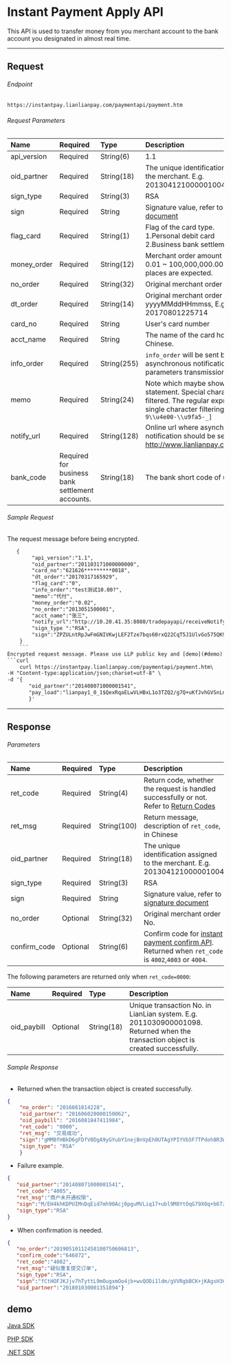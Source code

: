 # Instant Payment Apply API

This API is used to transfer money from you merchant account to the bank account you designated in almost real time. 
***

## Request

###### Endpoint

```html
https://instantpay.lianlianpay.com/paymentapi/payment.htm
```

###### Request Parameters

|Name|Required|Type|Description|
|:---|:---|:---|:---|
|api_version|Required|String(6)|1.1|
|oid_partner|Required|String(18)|The unique identification assigned to the merchant. E.g. 201304121000001004|
|sign_type|Required|String(3)|RSA |
|sign|Required|String|Signature value, refer to [signature document](signature.md)|
|flag_card|Required|String(1)|Flag of the card type.<br>1.Personal debit card<br>2.Business bank settlement accounts|
|money_order|Required|String(12)|Merchant order amount in CNY, range: 0.01 ~ 100,000,000.00, 2 decimal places are expected.|
|no_order|Required|String(32)|Original merchant order No. |
|dt_order|Required|String(14)|Original merchant order date. Format: yyyyMMddHHmmss, E.g. 20170801225714|
|card_no|Required|String|User's card number|
|acct_name|Required|String|The name of the card holder, in Chinese.|	
|info_order|Required|String(255)|```info_order``` will be sent back in asynchronous notification for parameters transmission.|
|memo|Required|String(24)|Note which maybe shown in the bank statement. Special characters will be filtered. The regular expression for single character filtering is ```[^a-zA-Z0-9\\u4e00-\\u9fa5-_]```|
|notify_url|Required|String(128)|Online url where asynchronous notification should be sent, E.g. http://www.lianlianpay.com/help/notify|
|bank_code|Required for business bank settlement accounts.|String(18)|The bank short code of used card. |





###### Sample Request

The request message before being encrypted.

```html
   {
        "api_version":"1.1",
		"oid_partner":"201103171000000000",
        "card_no":"621626*********0018",
        "dt_order":"20170317165929",
        "flag_card":"0",
        "info_order":"test测试10.00?",
		"memo":"代付",
		"money_order":"0.02",
        "no_order":"2013051500001",
        "acct_name":"张三",
        "notify_url":"http://10.20.41.35:8080/tradepayapi/receiveNotify.htm",
        "sign_type ":"RSA",
        "sign":"ZPZULntRpJwFmGNIVKwjLEF2Tze7bqs60rxQ22CqT5J1UlvGo575QK9z/+p+7E9cOoRoWzqR6xHZ6WVv3dloyGKDR0btvrdqPgUAoeaX/YOWzTh00vwcQ+HBtXE+vPTfAqjCTxiiSJEOY7ATCF1q7iP3sfQxhS0nDUug1LP3OLk="
    }
	```
Encrypted request message. Please use LLP public key and [demo](#demo) to do the encryption.
```curl	
	curl https://instantpay.lianlianpay.com/paymentapi/payment.htm\
-H "Content-type:application/json;charset=utf-8" \
-d '{
       "oid_partner":"201408071000001541",
	   "pay_load":"lianpay1_0_1$QexRqaELwVLHBxL1o3TZQ2/g7Q+uKfJvhGVSnLnZEGwAg9Dd7ZODPPUkj+lIFlaQuROdnE1xPJVQ\r\n3EhxFS4l/QdBgG3cTbD+es/VxjJdHLSfp0+m7EIpZAaCIZkVTKkpAPZBN2ldl8kQTucEuBmQOEpm\r\nGXb2FmC2+jB+ugIiYgU=$bH02K28N5yjpHpwp38LdD52ZZV5PH4WTz71BcGI6M8JW6d3CWLeCuyMcrtF2rwSxUG/v6fbieat3\r\nanrg3Ip1RANcfNJfLIldtcwlvzaquUaHiHmwSuYPkrX6CYCGeqaYqwyi8kfE6onqw8HCSfRpLFjn\r\n7eopwZ9Clfi2eioCmas=$NUhENU5CQ1M=$SqN7bDTdUupZU+NnuxGEtv17+LLrbEukE6BCZ+rNPkloelbkvUs1mS9TTt73lIGmFaA2lhoGKUJy\r\nxLSI8o5XM4f+6L8PravXDMS907bx554fGWfaaF72wlizUfbrTN+yB0CMAbD7Ux4iNG8fKkMWKdkC\r\nT9EY0IJFrUCWtqUh7TkWeRtG4pSwBz6l/DHwG+hhuxOLQIj7BMK8yddnD6mEv/sRo5RzZEbcpZtU\r\nE6WGUHEY0y9sa/za1B/3JI2mZ8dcd0IDN5ir78UrDkP1mY7syViYESRGML8aUpoVjFeyV6PMg6T8\r\nd8ZeZWtaM0F3y7djirY2AghYy0ZzPis6cqi8fl6oCXBN9I36wo+7xIMMtARw8f0k74nHKKs23Fpy\r\nwALaJ1XIbBbdgB7QTfGnKL6bVj2UXb92yUjNTOH6BD5D2lals5Z9bS2n+mEKgkJqEnI80szyPuQg\r\n3NfcxZ+Xz6Cw0NrEgslwkHVslODgXEbTqY+gpjFFaGhXaXGDB1UyfngDElZwnj9WaWsQjJaa8ymN\r\n0Ry2nhEC7SxjJZOa4Dibs2g1K7/xbPsvcjpE1A5uTZnr2/2cSfgIJ17uEL2N5Is4DJl4mlWV7FUO\r\nTNBExS/ALvFLX8isLjVrlAPHlNyRBu+rPcyRFeCFgcAtqVpH5XKNphw2PLbZaiZsuoWaaYHu89gl\r\nU7kbO7OutLMsBPn7PbBl$P+c/1ObkTmCXWcGAXog3/Ax9u6+nO9Jyqwpc0AM/DOc="
	   }'
```



***

## Response

###### Parameters

|Name|Required|Type|Description|
|:---|:---|:---|:---|
|ret_code|Required|String(4)|Return code, whether the request is handled successfully or not. Refer to [Return Codes](return-codes.md)|
|ret_msg|Required|String(100)|Return message, description of ```ret_code```, in Chinese |
|oid_partner|Required|String(18)|The unique identification assigned to the merchant. E.g. 201304121000001004|
|sign_type|Required|String(3)|RSA |
|sign|Required|String|Signature value, refer to [signature document](signature.md)|
|no_order|Optional|String(32)|Original merchant order No. |
|confirm_code|Optional|String(6)|Confirm code for [instant payment confirm API](instant-payment-confirm-API.md). Returned when ```ret_code``` is ```4002```,```4003``` or ```4004```. |

The following parameters are returned only when ```ret_code=0000```:

|Name|Required|Type|Description|
|:---|:---|:---|:---|
|oid_paybill|Optional|String(18)|Unique transaction No. in LianLian system. E.g. 2011030900001098. Returned when the transaction object is created successfully. |

###### Sample Response


* Returned when the transaction object is created successfully.

```json
{   
    "no_order": "2016081814228",   
    "oid_partner": "201606020000150062",   
    "oid_paybill": "2016081847411984",   
    "ret_code": "0000",   
    "ret_msg": "交易成功",   
    "sign":"gMMBfHBkD6gFDfV0DgA9yGYubY1nejBnVpEh0UTAgYPIYVb5F7TPdoh8R3WnYPFn3RFG4M4oRJT26wdbXtJj84z5N1mzqIOxBzQ6IZ5gXz2tFq1dWy9ro0GDG9DmxPpTj5BidOzE4 85/caI81EEtQnvrva4z14NHFL3vEC2QJoo=",   
    "sign_type": "RSA" 
    } 
```

* Failure example.

```json
{
   "oid_partner":"201408071000001541",
   "ret_code":"4005",
   "ret_msg":"商户未开通权限",
   "sign":"M/EH4khKDPUIMnDqEid7mh90Acj0pguMVLiq17+ubl9M8YtOqG79X0q+b6TzuyiHVDOlXlUM8dvJQjgJ2qJFcGXe+1DakX0T71DLOQZjE3BEPcCWGQN0PcBpAs3EE1LBaI5p8FmBd3bLGMybYpTrt7/DC+BrukvJLgW7pMjHtHw=",
   "sign_type":"RSA"
}
```

* When confirmation is needed.

```json
{  
   "no_order":"20190510112458100750606813", 
   "confirm_code":"646872", 
   "ret_code":"4002", 
   "ret_msg":"疑似重复提交订单",  
   "sign_type":"RSA",  
   "sign":"fCtHOFJKJjv7hTyttL9mOugxmOo4jb+wvQODi1ldm/gVVRgbBCK+jKAgsH3COyL20w0vzYLq+fJA8toywInQ9VlHvc4VBYn6G1jbPnnBJXagfl6YpxdhFCJ6/o5vSr816vVMsz0/jwVjGhr2cDtTjwUvU9U6N8cfC5XPb/qiM2A=", 
   "oid_partner":"201801030001351894"}

```
## demo


[Java SDK](https://github.com/LianLianPay/LLP-InstantPay-Java-old)

[PHP SDK](https://github.com/LianLianPay/LLP-InstantPay-PHP)

[.NET SDK](https://github.com/LianLianPay/LLP-InstantPay-dotnet)
